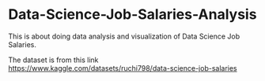 # Data-Science-Job-Salaries-Analysis

This is about doing data analysis and visualization of Data Science Job Salaries. 

The dataset is from this link https://www.kaggle.com/datasets/ruchi798/data-science-job-salaries
